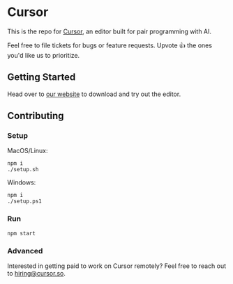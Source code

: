# Cursor

This is the repo for [Cursor](https://www.cursor.so), an editor built for pair programming with AI. 

Feel free to file tickets for bugs or feature requests. Upvote 👍 the ones you'd like us to prioritize.

## Getting Started

Head over to [our website](https://cursor.so/) to download and try out the editor.

## Contributing

### Setup

MacOS/Linux:

```
npm i
./setup.sh
```

Windows:

```
npm i
./setup.ps1
```

### Run

```
npm start
```

### Advanced

Interested in getting paid to work on Cursor remotely? Feel free to reach out to hiring@cursor.so.
